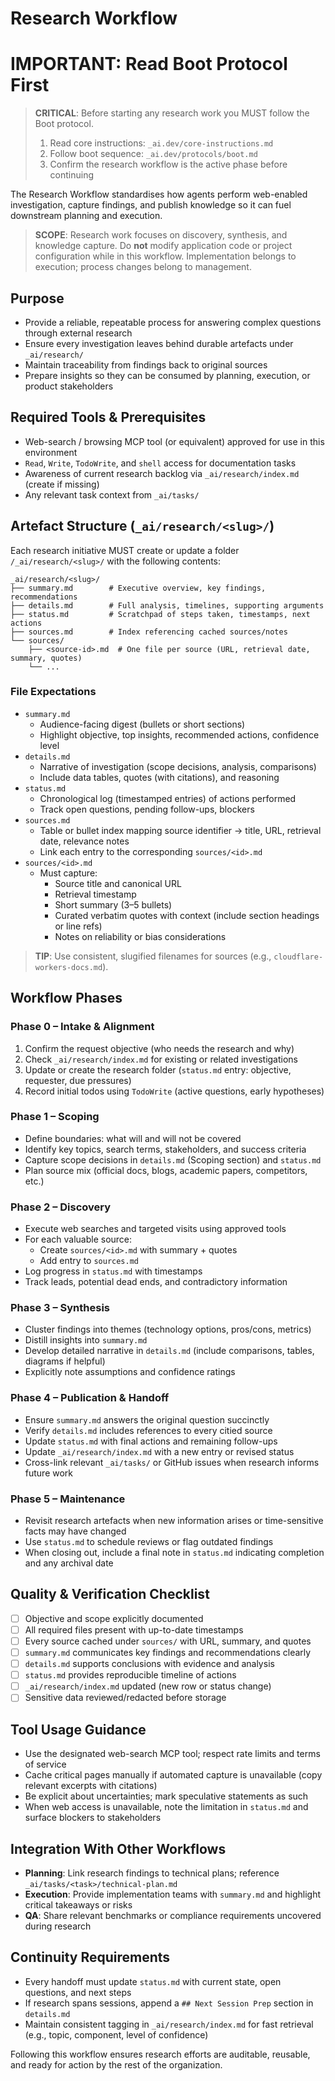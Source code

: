 # Research Workflow

# IMPORTANT: Read Boot Protocol First
> **CRITICAL**: Before starting any research work you MUST follow the Boot protocol.
>
> 1. Read core instructions: `_ai.dev/core-instructions.md`
> 2. Follow boot sequence: `_ai.dev/protocols/boot.md`
> 3. Confirm the research workflow is the active phase before continuing

The Research Workflow standardises how agents perform web-enabled investigation, capture findings, and publish knowledge so it can fuel downstream planning and execution.

> **SCOPE**: Research work focuses on discovery, synthesis, and knowledge capture. Do **not** modify application code or project configuration while in this workflow. Implementation belongs to execution; process changes belong to management.

## Purpose
- Provide a reliable, repeatable process for answering complex questions through external research
- Ensure every investigation leaves behind durable artefacts under `_ai/research/`
- Maintain traceability from findings back to original sources
- Prepare insights so they can be consumed by planning, execution, or product stakeholders

## Required Tools & Prerequisites
- Web-search / browsing MCP tool (or equivalent) approved for use in this environment
- `Read`, `Write`, `TodoWrite`, and `shell` access for documentation tasks
- Awareness of current research backlog via `_ai/research/index.md` (create if missing)
- Any relevant task context from `_ai/tasks/`

## Artefact Structure (`_ai/research/<slug>/`)
Each research initiative MUST create or update a folder `/_ai/research/<slug>/` with the following contents:

```
_ai/research/<slug>/
├── summary.md        # Executive overview, key findings, recommendations
├── details.md        # Full analysis, timelines, supporting arguments
├── status.md         # Scratchpad of steps taken, timestamps, next actions
├── sources.md        # Index referencing cached sources/notes
└── sources/
    ├── <source-id>.md  # One file per source (URL, retrieval date, summary, quotes)
    └── ...
```

### File Expectations
- `summary.md`
  - Audience-facing digest (bullets or short sections)
  - Highlight objective, top insights, recommended actions, confidence level
- `details.md`
  - Narrative of investigation (scope decisions, analysis, comparisons)
  - Include data tables, quotes (with citations), and reasoning
- `status.md`
  - Chronological log (timestamped entries) of actions performed
  - Track open questions, pending follow-ups, blockers
- `sources.md`
  - Table or bullet index mapping source identifier → title, URL, retrieval date, relevance notes
  - Link each entry to the corresponding `sources/<id>.md`
- `sources/<id>.md`
  - Must capture:
    - Source title and canonical URL
    - Retrieval timestamp
    - Short summary (3–5 bullets)
    - Curated verbatim quotes with context (include section headings or line refs)
    - Notes on reliability or bias considerations

> **TIP**: Use consistent, slugified filenames for sources (e.g., `cloudflare-workers-docs.md`).

## Workflow Phases

### Phase 0 – Intake & Alignment
1. Confirm the request objective (who needs the research and why)
2. Check `_ai/research/index.md` for existing or related investigations
3. Update or create the research folder (`status.md` entry: objective, requester, due pressures)
4. Record initial todos using `TodoWrite` (active questions, early hypotheses)

### Phase 1 – Scoping
- Define boundaries: what will and will not be covered
- Identify key topics, search terms, stakeholders, and success criteria
- Capture scope decisions in `details.md` (Scoping section) and `status.md`
- Plan source mix (official docs, blogs, academic papers, competitors, etc.)

### Phase 2 – Discovery
- Execute web searches and targeted visits using approved tools
- For each valuable source:
  - Create `sources/<id>.md` with summary + quotes
  - Add entry to `sources.md`
- Log progress in `status.md` with timestamps
- Track leads, potential dead ends, and contradictory information

### Phase 3 – Synthesis
- Cluster findings into themes (technology options, pros/cons, metrics)
- Distill insights into `summary.md`
- Develop detailed narrative in `details.md` (include comparisons, tables, diagrams if helpful)
- Explicitly note assumptions and confidence ratings

### Phase 4 – Publication & Handoff
- Ensure `summary.md` answers the original question succinctly
- Verify `details.md` includes references to every citied source
- Update `status.md` with final actions and remaining follow-ups
- Update `_ai/research/index.md` with a new entry or revised status
- Cross-link relevant `_ai/tasks/` or GitHub issues when research informs future work

### Phase 5 – Maintenance
- Revisit research artefacts when new information arises or time-sensitive facts may have changed
- Use `status.md` to schedule reviews or flag outdated findings
- When closing out, include a final note in `status.md` indicating completion and any archival date

## Quality & Verification Checklist
- [ ] Objective and scope explicitly documented
- [ ] All required files present with up-to-date timestamps
- [ ] Every source cached under `sources/` with URL, summary, and quotes
- [ ] `summary.md` communicates key findings and recommendations clearly
- [ ] `details.md` supports conclusions with evidence and analysis
- [ ] `status.md` provides reproducible timeline of actions
- [ ] `_ai/research/index.md` updated (new row or status change)
- [ ] Sensitive data reviewed/redacted before storage

## Tool Usage Guidance
- Use the designated web-search MCP tool; respect rate limits and terms of service
- Cache critical pages manually if automated capture is unavailable (copy relevant excerpts with citations)
- Be explicit about uncertainties; mark speculative statements as such
- When web access is unavailable, note the limitation in `status.md` and surface blockers to stakeholders

## Integration With Other Workflows
- **Planning**: Link research findings to technical plans; reference `_ai/tasks/<task>/technical-plan.md`
- **Execution**: Provide implementation teams with `summary.md` and highlight critical takeaways or risks
- **QA**: Share relevant benchmarks or compliance requirements uncovered during research

## Continuity Requirements
- Every handoff must update `status.md` with current state, open questions, and next steps
- If research spans sessions, append a `## Next Session Prep` section in `details.md`
- Maintain consistent tagging in `_ai/research/index.md` for fast retrieval (e.g., topic, component, level of confidence)

Following this workflow ensures research efforts are auditable, reusable, and ready for action by the rest of the organization.
